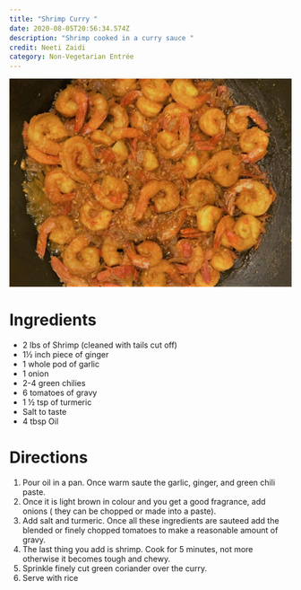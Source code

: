 ```yaml
---
title: "Shrimp Curry "
date: 2020-08-05T20:56:34.574Z
description: "Shrimp cooked in a curry sauce "
credit: Neeti Zaidi
category: Non-Vegetarian Entrée
---
```

![](shrimp-curry.jpeg)

# Ingredients

* 2 lbs of Shrimp (cleaned with tails cut off)
* 1½ inch piece of ginger
* 1 whole pod of garlic
* 1 onion
* 2-4 green chilies
* 6 tomatoes of gravy
* 1 ½ tsp of turmeric
* Salt to taste
* 4 tbsp Oil

# Directions

1. Pour oil in a pan. Once warm saute the garlic, ginger, and green chili paste.
2. Once it is light brown in colour and you get a good fragrance, add onions ( they can be chopped or made into a paste).
3. Add salt and turmeric. Once all these ingredients are sauteed add the blended or finely chopped tomatoes to make a reasonable amount of gravy.
4. The last thing you add is shrimp. Cook for 5 minutes, not more otherwise it becomes tough and chewy.
5. Sprinkle finely cut green coriander over the curry.
6. Serve with rice